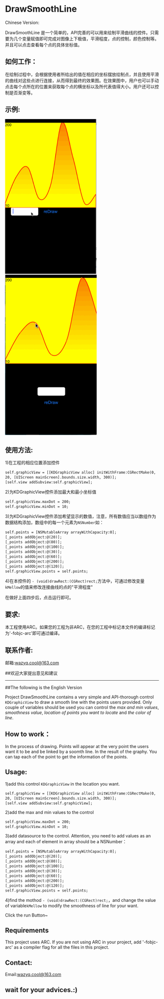 DrawSmoothLine
==============

Chinese Version:

DrawSmoothLine 是一个简单的，API完善的可以用来绘制平滑曲线的控件。只需要为几个变量赋值即可完成对图像上下极值，平滑程度，点的控制，颜色控制等。并且可以点击查看每个点的具体坐标值。

如何工作：
-----------

在绘制过程中，会根据使用者所给出的值在相应的坐标摆放绘制点，并且使用平滑的曲线对这些点进行连接，从而得到最终的效果图。在效果图中，用户也可以手动点击每个点所在的位置来获取每个点的横坐标以及所代表值得大小。用户还可以控制是否渐变等。

示例:
------------

<img width =300 src = "https://raw.githubusercontent.com/GeneralZYQ/DrawSmoothLine/master/BezierPathDemo/beizerdemo.gif" alt = "processing of draw"/><img width =300 src = "https://raw.githubusercontent.com/GeneralZYQ/DrawSmoothLine/master/BezierPathDemo/pressdots.gif" alt = "tap a point"/>

使用方法:
-----------

1)在工程的相应位置添加控件

    self.graphicView = [[KDGraphicView alloc] initWithFrame:CGRectMake(0, 20, [UIScreen mainScreen].bounds.size.width, 300)];
    [self.view addSubview:self.graphicView];

2)为KDGraphicView控件添加最大和最小坐标值

    self.graphicView.maxDot = 200;
    self.graphicView.minDot = 10;

3)为KDGraphicView控件添加希望显示的数值，注意，所有数值应当以数组作为数据结构添加，数组中的每一个元素为```NSNumber```如：

    self.points = [NSMutableArray arrayWithCapacity:0];
    [_points addObject:@(20)];
    [_points addObject:@(80)];
    [_points addObject:@(100)];
    [_points addObject:@(30)];
    [_points addObject:@(60)];
    [_points addObject:@(200)];
    [_points addObject:@(120)];
    self.graphicView.points = self.points;
    
4)在本控件的 ```- (void)drawRect:(CGRect)rect;```方法中，可通过修改变量```kMellow```的值来修改连接曲线的点的"平滑程度"
    
在做好上面四步后，点击运行即可。

要求:
-------------

本工程使用ARC。如果您的工程为非ARC，在您的工程中标记本文件的编译标记为'-fobjc-arc'即可通过编译。

联系作者:
------------
邮箱:wazyq.cool@163.com

##欢迎大家提出意见和建议


<hr>

##The following is the English Version

Project DrawSmoothLine contains a very simple and API-thorough control ```KDGraphicView``` to draw a smooth line with the points users provided. Only couple of variables should be used you can control the <i>max and min values</i>, <i>smoothness value</i>, <i>location of points you want to locate</i> and <i>the color of line</i>. 

How to work：
-----------

In the process of drawing. Points will appear at the very point the users want it to be and be linked by a soomth line. In the result of the graphy. You can tap each of the point to get the information of the points. 

Usage:
-----------

1)add this control ```KDGraphicView``` in the location you want.

    self.graphicView = [[KDGraphicView alloc] initWithFrame:CGRectMake(0, 20, [UIScreen mainScreen].bounds.size.width, 300)];
    [self.view addSubview:self.graphicView];

2)add the max and min values to the control

    self.graphicView.maxDot = 200;
    self.graphicView.minDot = 10;

3)add datasource to the control. Attention, you need to add values as an array and each of element in array should be a NSNumber：

    self.points = [NSMutableArray arrayWithCapacity:0];
    [_points addObject:@(20)];
    [_points addObject:@(80)];
    [_points addObject:@(100)];
    [_points addObject:@(30)];
    [_points addObject:@(60)];
    [_points addObject:@(200)];
    [_points addObject:@(120)];
    self.graphicView.points = self.points;
    
4)find the mothod ```- (void)drawRect:(CGRect)rect;```，and change the value of variable```kMellow``` to modify the smoothness of line for your want.
    
Click the run Button~

Requirements
---

This project uses ARC. If you are not using ARC in your project, add '-fobjc-arc' as a compiler flag for all the files in this project.

Contact:
------------

Email:wazyq.cool@163.com

## wait for your advices.:)
